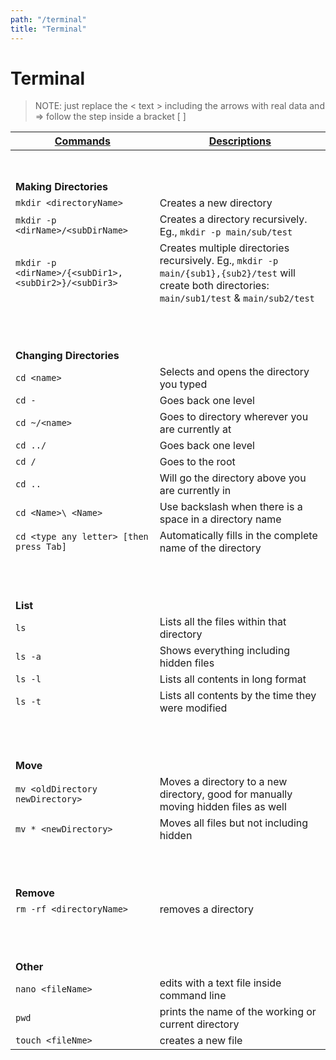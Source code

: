 ```yaml
---
path: "/terminal"
title: "Terminal"
---
```


# Terminal

>NOTE: just replace the < text > including the arrows with real data and => follow the step inside a bracket [ ]

| <ins>Commands</ins> | <ins>Descriptions</ins> |
| --- | --- |
| <br><br> |
| **Making Directories** |
| `mkdir <directoryName>`                                | Creates a new directory |
| `mkdir -p <dirName>/<subDirName>`                      | Creates a directory recursively. Eg., `mkdir -p main/sub/test` |
| `mkdir -p <dirName>/{<subDir1>,<subDir2>}/<subDir3>`   | Creates multiple directories recursively. Eg., `mkdir -p main/{sub1},{sub2}/test` will create both directories: `main/sub1/test` & `main/sub2/test` |
| <br><br><br> |
| **Changing Directories** |
| `cd <name>`                               | Selects and opens the directory you typed |
| `cd -`                                    | Goes back one level |
| `cd ~/<name>`                             | Goes to directory wherever you are currently at |
| `cd ../`                                  | Goes back one level |
| `cd /`                                    | Goes to the root |
| `cd ..`                                   | Will go the directory above you are currently in |
| `cd <Name>\ <Name>`                       | Use backslash when there is a space in a directory name |
| `cd <type any letter> [then press Tab]`   | Automatically fills in the complete name of the directory |
| <br><br><br> |
| **List** |
| `ls`          | Lists all the files within that directory |
| `ls -a`       | Shows everything including hidden files |
| `ls -l`       | Lists all contents in long format |
| `ls -t`       | Lists all contents by the time they were modified |
| <br><br><br> |
| **Move** |
| `mv <oldDirectory newDirectory>`          | Moves a directory to a new directory, good for manually moving hidden files as well |
| `mv * <newDirectory>`                     | Moves all files but not including hidden  |
| <br><br><br> |
| **Remove** |
| `rm -rf <directoryName>` | removes a directory |
| <br><br><br> |
| **Other** |
| `nano <fileName>`     | edits with a text file inside command line |
| `pwd`                 | prints the name of the working or current directory |
| `touch <fileNme>`     | creates a new file |
